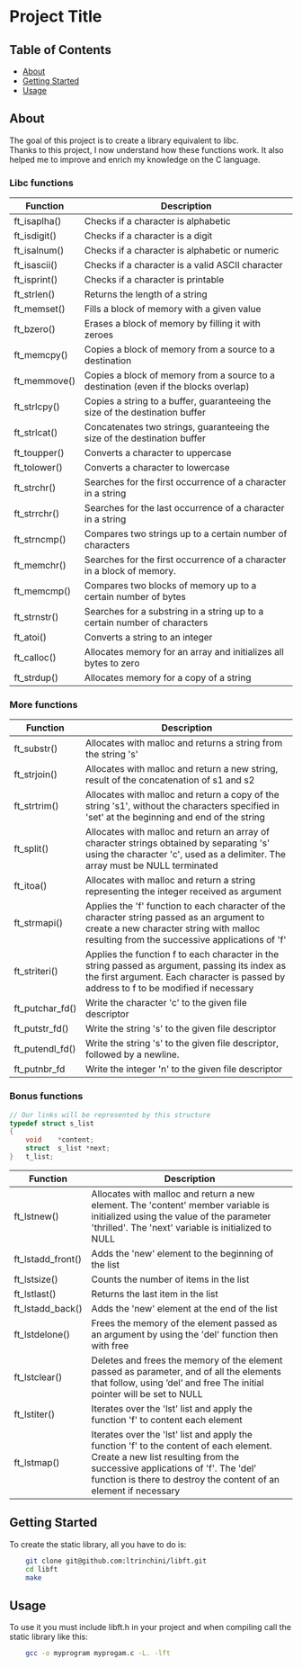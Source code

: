 # Project Title

## Table of Contents

- [About](#about)
- [Getting Started](#getting_started)
- [Usage](#usage)

## About <a name = "about"></a>

The goal of this project is to create a library equivalent to libc.
<br>
Thanks to this project, I now understand how these functions work.
It also helped me to improve and enrich my knowledge on the C language.

### Libc functions
| Function     | Description                                                                          |
| ------------ | ------------------------------------------------------------------------------------ |
| ft_isaplha() | Checks if a character is alphabetic                                                  |
| ft_isdigit() | Checks if a character is a digit                                                     |
| ft_isalnum() | Checks if a character is alphabetic or numeric                                       |
| ft_isascii() | Checks if a character is a valid ASCII character                                     |
| ft_isprint() | Checks if a character is printable                                                   |
| ft_strlen()  | Returns the length of a string                                                       |
| ft_memset()  | Fills a block of memory with a given value                                           |
| ft_bzero()   | Erases a block of memory by filling it with zeroes                                   |
| ft_memcpy()  | Copies a block of memory from a source to a destination                              |
| ft_memmove() | Copies a block of memory from a source to a destination (even if the blocks overlap) |
| ft_strlcpy() | Copies a string to a buffer, guaranteeing the size of the destination buffer         |
| ft_strlcat() | Concatenates two strings, guaranteeing the size of the destination buffer            |
| ft_toupper() | Converts a character to uppercase                                                    |
| ft_tolower() | Converts a character to lowercase                                                    |
| ft_strchr()  | Searches for the first occurrence of a character in a string                         |
| ft_strrchr() | Searches for the last occurrence of a character in a string                          |
| ft_strncmp() | Compares two strings up to a certain number of characters                            |
| ft_memchr()  | Searches for the first occurrence of a character in a block of memory.               |
| ft_memcmp()  | Compares two blocks of memory up to a certain number of bytes                        |
| ft_strnstr() | Searches for a substring in a string up to a certain number of characters            |
| ft_atoi()    | Converts a string to an integer                                                      |
| ft_calloc()  | Allocates memory for an array and initializes all bytes to zero                      |
| ft_strdup()  | Allocates memory for a copy of a string                                              |

### More functions
| Function        | Description                                                                                                                                                                              |
| --------------- | ---------------------------------------------------------------------------------------------------------------------------------------------------------------------------------------- |
| ft_substr()     | Allocates with malloc and returns a string from the string 's'                                                                                                                           |
| ft_strjoin()    | Allocates with malloc and return a new string, result of the concatenation of s1 and s2                                                                                                  |
| ft_strtrim()    | Allocates with malloc and return a copy of the string 's1', without the characters specified in 'set' at the beginning and end of the string                                             |
| ft_split()      | Allocates with malloc and return an array of character strings obtained by separating 's' using the character 'c', used as a delimiter. The array must be NULL terminated                |
| ft_itoa()       | Allocates with malloc and return a string representing the integer received as argument                                                                                                  |
| ft_strmapi()    | Applies the 'f' function to each character of the character string passed as an argument to create a new character string with malloc resulting from the successive applications of 'f'  |
| ft_striteri()   | Applies the function f to each character in the string passed as argument, passing its index as the first argument. Each character is passed by address to f to be modified if necessary |
| ft_putchar_fd() | Write the character 'c' to the given file descriptor                                                                                                                                     |
| ft_putstr_fd()  | Write the string 's' to the given file descriptor                                                                                                                                        |
| ft_putendl_fd() | Write the string 's' to the given file descriptor, followed by a newline.                                                                                                                |
| ft_putnbr_fd    | Write the integer 'n' to the given file descriptor                                                                                                                                       |

### Bonus functions
```C
// Our links will be represented by this structure
typedef struct s_list
{
	void	*content;
	struct	s_list *next;
}	t_list;
```

| Function          | Description                                                                                                                                                                                                                                |
| ----------------- | ------------------------------------------------------------------------------------------------------------------------------------------------------------------------------------------------------------------------------------------ |
| ft_lstnew()       | Allocates with malloc and return a new element. The 'content' member variable is initialized using the value of the parameter 'thrilled'. The 'next' variable is initialized to NULL                                                       |
| ft_lstadd_front() | Adds the 'new' element to the beginning of the list                                                                                                                                                                                        |
| ft_lstsize()      | Counts the number of items in the list                                                                                                                                                                                                     |
| ft_lstlast()      | Returns the last item in the list                                                                                                                                                                                                          |
| ft_lstadd_back()  | Adds the 'new' element at the end of the list                                                                                                                                                                                              |
| ft_lstdelone()    | Frees the memory of the element passed as an argument by using the 'del' function then with free                                                                                                                                           |
| ft_lstclear()     | Deletes and frees the memory of the element passed as parameter, and of all the elements that follow, using ’del’ and free The initial pointer will be set to NULL                                                                         |
| ft_lstiter()      | Iterates over the 'lst' list and apply the function 'f' to content each element                                                                                                                                                            |
| ft_lstmap()       | Iterates over the 'lst' list and apply the function 'f' to the content of each element. Create a new list resulting from the successive applications of 'f'. The 'del' function is there to destroy the content of an element if necessary |
## Getting Started <a name = "getting_started"></a>

To create the static library, all you have to do is:

``` Bash
	git clone git@github.com:ltrinchini/libft.git
	cd libft
	make
```

## Usage <a name = "usage"></a>

To use it you must include libft.h in your project and when compiling call the static library like this:
``` Bash
	gcc -o myprogram myprogam.c -L. -lft 
```
